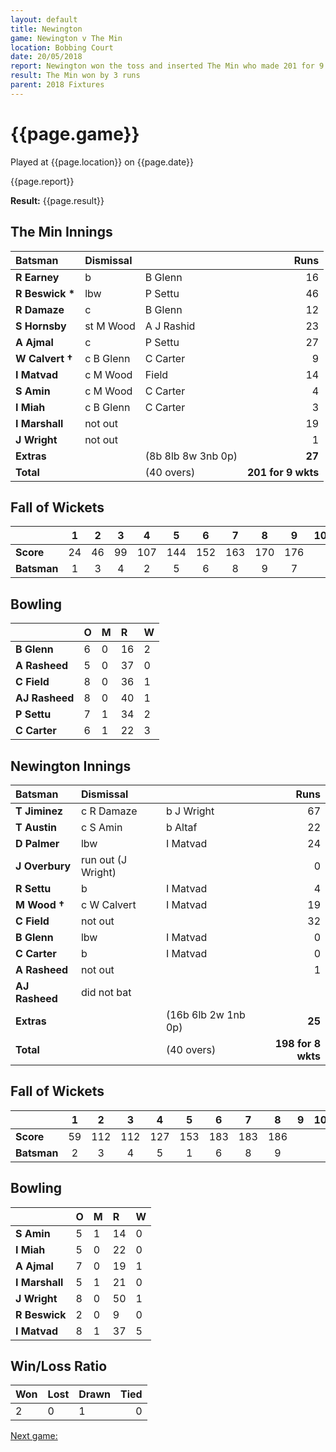 ```yaml
---
layout: default
title: Newington
game: Newington v The Min
location: Bobbing Court
date: 20/05/2018
report: Newington won the toss and inserted The Min who made 201 for 9 wkts in 40 overs. Newington made 198-8 in reply in their 40 overs.
result: The Min won by 3 runs
parent: 2018 Fixtures
---
```


# {{page.game}}

Played at {{page.location}} on {{page.date}}

{{page.report}}

**Result:** {{page.result}}

## The Min Innings

| Batsman | Dismissal |  | Runs |
|:---|:---|---|---:|
| **R Earney** | b | B Glenn | 16 | 
| **R Beswick &#42;** | lbw | P Settu | 46 | 
| **R Damaze** | c | B Glenn | 12 | 
| **S Hornsby** | st M Wood | A J Rashid | 23 | 
| **A Ajmal** | c | P Settu | 27 | 
| **W Calvert &#8224;** | c B Glenn | C Carter | 9 | 
| **I Matvad** | c M Wood | Field | 14 | 
| **S Amin** | c M Wood | C Carter | 4 | 
| **I Miah** | c B Glenn | C Carter | 3 | 
| **I Marshall** | not out |   | 19 | 
| **J Wright** | not out |   | 1 | 
| **Extras** | | (8b 8lb 8w 3nb 0p) | **27** | 
| **Total** | | (40 overs) | **201 for 9 wkts** | 

## Fall of Wickets

| | 1 | 2 | 3 | 4 | 5 | 6 | 7 | 8 | 9 | 10 |
|---|:---:|:---:|:---:|:---:|:---:|:---:|:---:|:---:|:---:|:---:|
| **Score** | 24 | 46 | 99 | 107 | 144 | 152 | 163 | 170 | 176 |  | 
| **Batsman** | 1 | 3 | 4 | 2 | 5 | 6 | 8 | 9 | 7 |  | 

## Bowling

| | O | M | R | W |
|---|:---|:---|:---|:---|
| **B Glenn** | 6 | 0 | 16 | 2 | 
| **A Rasheed** | 5 | 0 | 37 | 0 | 
| **C Field** | 8 | 0 | 36 | 1 | 
| **AJ Rasheed** | 8 | 0 | 40 | 1 | 
| **P Settu** | 7 | 1 | 34 | 2 |
| **C Carter** | 6 | 1 | 22 | 3 |

 ## Newington Innings

| Batsman | Dismissal |  | Runs |
|:---|:---|---|---:|
| **T Jiminez** | c R Damaze | b J Wright | 67 |
| **T Austin** | c S Amin | b Altaf | 22 |
| **D Palmer** | lbw | I Matvad | 24 |
| **J Overbury** | run out (J Wright) |  | 0 |
| **R Settu** | b | I Matvad | 4 |
| **M Wood &#8224;** | c W Calvert |  I Matvad | 19 |
| **C Field** | not out |  | 32 |
| **B Glenn** | lbw | I Matvad | 0 |
| **C Carter** | b | I Matvad | 0 |
| **A Rasheed** | not out |  | 1 |
| **AJ Rasheed** | did not bat |  |  |
| **Extras** | | (16b 6lb 2w 1nb 0p) | **25** | 
| **Total** | | (40 overs) | **198 for 8 wkts** | 

## Fall of Wickets

| | 1 | 2 | 3 | 4 | 5 | 6 | 7 | 8 | 9 | 10 |
|---|:---:|:---:|:---:|:---:|:---:|:---:|:---:|:---:|:---:|:---:|
| **Score** | 59 | 112 | 112 | 127 | 153 | 183 | 183 | 186 |  |  |
| **Batsman** | 2 | 3 | 4 | 5 | 1 | 6 | 8 | 9 |  |  | 

## Bowling

| | O | M | R | W |
|---|:---|:---|:---|:---|
| **S Amin** | 5 | 1 | 14 | 0 |
| **I Miah** | 5 | 0 | 22 | 0 |
| **A Ajmal** | 7 | 0 | 19 | 1 |
| **I Marshall** | 5 | 1 | 21 | 0 |
| **J Wright** | 8 | 0 | 50 | 1 |
| **R Beswick** | 2 | 0 | 9 | 0 |
| **I Matvad** | 8 | 1 | 37 | 5 |

## Win/Loss Ratio

| Won | Lost | Drawn | Tied |
|:---|:---|:---|---:|
| 2 | 0 | 1 | 0 |

[Next game:]({{page.next}}) 